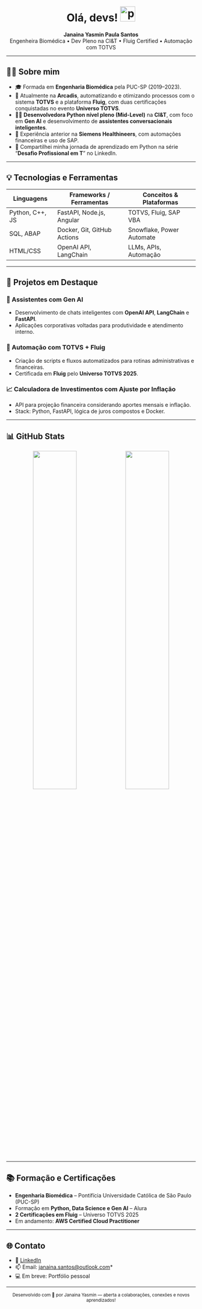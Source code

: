 <h1 align="center">Olá, devs! <img src="https://media.giphy.com/media/v1.Y2lkPTc5MGI3NjExMXU1aWIybnZzbmZxdHh1NnZqZTZldXZhdnJvbzhjOTk2aXdlZXVyaCZlcD12MV9naWZzX3NlYXJjaCZjdD1n/YTbZzCkRQCEJa/giphy.gif" alt="patinha" width="40"/></h1>

<p align="center">
  <strong>Janaina Yasmin Paula Santos</strong>  
  <br>
  Engenheira Biomédica • Dev Pleno na CI&T • Fluig Certified • Automação com TOTVS
</p>

---

## 👩‍💻 Sobre mim

- 🎓 Formada em **Engenharia Biomédica** pela PUC-SP (2019–2023).  
- 💼 Atualmente na **Arcadis**, automatizando e otimizando processos com o sistema **TOTVS** e a plataforma **Fluig**, com duas certificações conquistadas no evento **Universo TOTVS**.  
- 👩‍💻 **Desenvolvedora Python nível pleno (Mid-Level)** na **CI&T**, com foco em **Gen AI** e desenvolvimento de **assistentes conversacionais inteligentes**.  
- 🧾 Experiência anterior na **Siemens Healthineers**, com automações financeiras e uso de SAP.  
- 💬 Compartilhei minha jornada de aprendizado em Python na série “**Desafio Profissional em T**” no LinkedIn.  

---

## 💡 Tecnologias e Ferramentas

| Linguagens      | Frameworks / Ferramentas       | Conceitos & Plataformas     |
| --------------- | ------------------------------ | --------------------------- |
| Python, C++, JS | FastAPI, Node.js, Angular      | TOTVS, Fluig, SAP VBA       |
| SQL, ABAP       | Docker, Git, GitHub Actions    | Snowflake, Power Automate   |
| HTML/CSS        | OpenAI API, LangChain          | LLMs, APIs, Automação       |

---

## 🚀 Projetos em Destaque

### 🤖 Assistentes com Gen AI
- Desenvolvimento de chats inteligentes com **OpenAI API**, **LangChain** e **FastAPI**.
- Aplicações corporativas voltadas para produtividade e atendimento interno.

### 💼 Automação com TOTVS + Fluig
- Criação de scripts e fluxos automatizados para rotinas administrativas e financeiras.
- Certificada em **Fluig** pelo **Universo TOTVS 2025**.

### 📈 Calculadora de Investimentos com Ajuste por Inflação
- API para projeção financeira considerando aportes mensais e inflação.
- Stack: Python, FastAPI, lógica de juros compostos e Docker.

---

## 📊 GitHub Stats

<div align="center">
  <img src="https://github-readme-stats.vercel.app/api?username=JhanisYPS&theme=panda&show_icons=true" width="48%"/>
  <img src="https://github-readme-stats.vercel.app/api/top-langs/?username=JhanisYPS&theme=panda&layout=compact" width="48%"/>
</div>

---

## 📚 Formação e Certificações

- **Engenharia Biomédica** – Pontifícia Universidade Católica de São Paulo (PUC-SP)  
- Formação em **Python, Data Science e Gen AI** – Alura  
- **2 Certificações em Fluig** – Universo TOTVS 2025  
- Em andamento: **AWS Certified Cloud Practitioner**

---

## 🌐 Contato

- 💼 [LinkedIn](https://www.linkedin.com/in/janainayasmindepaulasantos/)
- 📫 Email: janaina.santos@outlook.com*
- 💻 Em breve: Portfólio pessoal

---

<p align="center">
  <sub>Desenvolvido com 💖 por Janaina Yasmin — aberta a colaborações, conexões e novos aprendizados!</sub>
</p>
